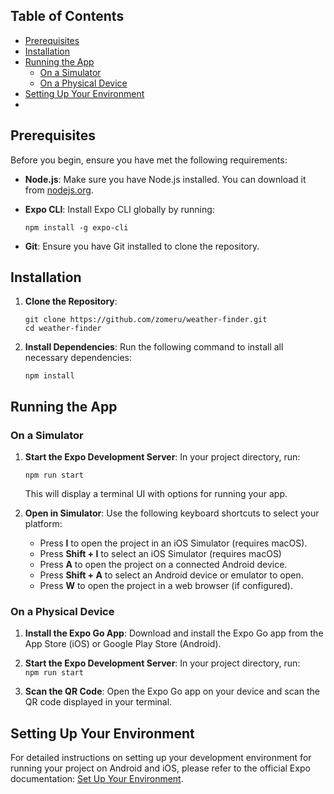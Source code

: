 ## Table of Contents

- [Prerequisites](#prerequisites)
- [Installation](#installation)
- [Running the App](#running-the-app)
  - [On a Simulator](#on-a-simulator)
  - [On a Physical Device](#on-a-physical-device)
- [Setting Up Your Environment](#setting-up-your-environment)
-

## Prerequisites

Before you begin, ensure you have met the following requirements:

- **Node.js**: Make sure you have Node.js installed. You can download it from [nodejs.org](https://nodejs.org/).
- **Expo CLI**: Install Expo CLI globally by running:

  ```
  npm install -g expo-cli
  ```

- **Git**: Ensure you have Git installed to clone the repository.

## Installation

1. **Clone the Repository**:
   ```
   git clone https://github.com/zomeru/weather-finder.git
   cd weather-finder
   ```
2. **Install Dependencies**:
   Run the following command to install all necessary dependencies:
   ```
   npm install
   ```

## Running the App

### On a Simulator

1. **Start the Expo Development Server**:
   In your project directory, run:

   ```
   npm run start
   ```

   This will display a terminal UI with options for running your app.

2. **Open in Simulator**:
   Use the following keyboard shortcuts to select your platform:
   - Press **I** to open the project in an iOS Simulator (requires macOS).
   - Press **Shift + I** to select an iOS Simulator (requires macOS)
   - Press **A** to open the project on a connected Android device.
   - Press **Shift + A** to select an Android device or emulator to open.
   - Press **W** to open the project in a web browser (if configured).

### On a Physical Device

1. **Install the Expo Go App**:
   Download and install the Expo Go app from the App Store (iOS) or Google Play Store (Android).

2. **Start the Expo Development Server**:
   In your project directory, run:
   `   npm run start`
3. **Scan the QR Code**:
   Open the Expo Go app on your device and scan the QR code displayed in your terminal.

## Setting Up Your Environment

For detailed instructions on setting up your development environment for running your project on Android and iOS, please refer to the official Expo documentation: [Set Up Your Environment](https://docs.expo.dev/get-started/set-up-your-environment/).
